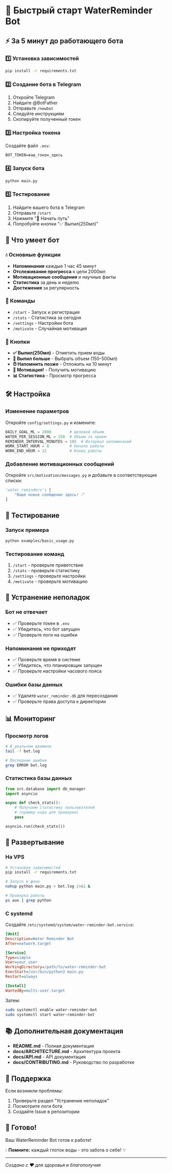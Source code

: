 # 🚀 Быстрый старт WaterReminder Bot

## ⚡ За 5 минут до работающего бота

### 1️⃣ Установка зависимостей
```bash
pip install -r requirements.txt
```

### 2️⃣ Создание бота в Telegram
1. Откройте Telegram
2. Найдите @BotFather
3. Отправьте `/newbot`
4. Следуйте инструкциям
5. Скопируйте полученный токен

### 3️⃣ Настройка токена
Создайте файл `.env`:
```env
BOT_TOKEN=ваш_токен_здесь
```

### 4️⃣ Запуск бота
```bash
python main.py
```

### 5️⃣ Тестирование
1. Найдите вашего бота в Telegram
2. Отправьте `/start`
3. Нажмите "🚀 Начать путь"
4. Попробуйте кнопки "✅ Выпил(250мл)"

## 🎯 Что умеет бот

### 💧 Основные функции
- **Напоминания** каждые 1 час 45 минут
- **Отслеживание прогресса** к цели 2000мл
- **Мотивационные сообщения** и научные факты
- **Статистика** за день и неделю
- **Достижения** за регулярность

### 🔘 Команды
- `/start` - Запуск и регистрация
- `/stats` - Статистика за сегодня
- `/settings` - Настройки бота
- `/motivate` - Случайная мотивация

### 📱 Кнопки
- **✅ Выпил(250мл)** - Отметить прием воды
- **🔄 Выпил больше** - Выбрать объем (150-500мл)
- **⏰ Напомнить позже** - Отложить на 10 минут
- **💫 Мотивация!** - Получить мотивацию
- **📊 Статистика** - Просмотр прогресса

## 🛠️ Настройка

### Изменение параметров
Откройте `config/settings.py` и измените:
```python
DAILY_GOAL_ML = 2000        # Целевой объем
WATER_PER_SESSION_ML = 250  # Объем за прием
REMINDER_INTERVAL_MINUTES = 105  # Интервал напоминаний
WORK_START_HOUR = 8         # Начало работы
WORK_END_HOUR = 22          # Конец работы
```

### Добавление мотивационных сообщений
Откройте `src/motivation/messages.py` и добавьте в соответствующие списки:
```python
'water_reminders': [
    "Ваше новое сообщение здесь! 💧"
]
```

## 🧪 Тестирование

### Запуск примера
```bash
python examples/basic_usage.py
```

### Тестирование команд
1. `/start` - проверьте приветствие
2. `/stats` - проверьте статистику
3. `/settings` - проверьте настройки
4. `/motivate` - проверьте мотивацию

## 🐛 Устранение неполадок

### Бот не отвечает
- ✅ Проверьте токен в `.env`
- ✅ Убедитесь, что бот запущен
- ✅ Проверьте логи на ошибки

### Напоминания не приходят
- ✅ Проверьте время в системе
- ✅ Убедитесь, что планировщик запущен
- ✅ Проверьте настройки часового пояса

### Ошибки базы данных
- ✅ Удалите `water_reminder.db` для пересоздания
- ✅ Проверьте права доступа к директории

## 📊 Мониторинг

### Просмотр логов
```bash
# В реальном времени
tail -f bot.log

# Последние ошибки
grep ERROR bot.log
```

### Статистика базы данных
```python
from src.database import db_manager
import asyncio

async def check_stats():
    # Получаем статистику пользователей
    # (пример кода для проверки)
    pass

asyncio.run(check_stats())
```

## 🚀 Развертывание

### На VPS
```bash
# Установка зависимостей
pip install -r requirements.txt

# Запуск в фоне
nohup python main.py > bot.log 2>&1 &

# Проверка работы
ps aux | grep python
```

### С systemd
Создайте `/etc/systemd/system/water-reminder-bot.service`:
```ini
[Unit]
Description=Water Reminder Bot
After=network.target

[Service]
Type=simple
User=your_user
WorkingDirectory=/path/to/water-reminder-bot
ExecStart=/usr/bin/python3 main.py
Restart=always

[Install]
WantedBy=multi-user.target
```

Затем:
```bash
sudo systemctl enable water-reminder-bot
sudo systemctl start water-reminder-bot
```

## 📚 Дополнительная документация

- **README.md** - Полная документация
- **docs/ARCHITECTURE.md** - Архитектура проекта
- **docs/API.md** - API документация
- **docs/CONTRIBUTING.md** - Руководство по разработке

## 🤝 Поддержка

Если возникли проблемы:
1. Проверьте раздел "Устранение неполадок"
2. Посмотрите логи бота
3. Создайте Issue в репозитории

## 🎉 Готово!

Ваш WaterReminder Bot готов к работе! 

💧 **Помните:** каждый глоток воды - это забота о себе! ✨

---

*Создано с ❤️ для здоровья и благополучия*


